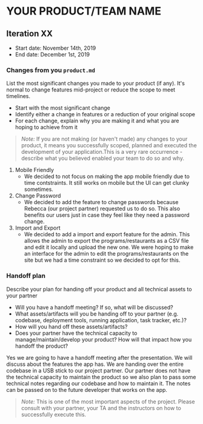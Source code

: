 # YOUR PRODUCT/TEAM NAME

## Iteration XX

 * Start date: November 14th, 2019
 * End date: December 1st, 2019

### Changes from you `product.md`

List the most significant changes you made to your product (if any). It's normal to change features mid-project or reduce the scope to meet timelines. 

 * Start with the most significant change
 * Identify either a change in features or a reduction of your original scope
 * For each change, explain why you are making it and what you are hoping to achieve from it

 > *Note:* If you are not making (or haven't made) any changes to your product, it means you successfully scoped, planned and executed the development of your application.This is a very rare occurrence - describe what you believed enabled your team to do so and why. 
1. Mobile Friendly
    * We decided to not focus on making the app mobile friendly due to time contstraints. It still works on mobile but the UI can get clunky sometimes.
2. Change Password
    * We decided to add the feature to change passwords because Rebecca (our project partner) requested us to do so. This also benefits our users just in case they feel like they need a password change.
3. Import and Export
    * We decided to add a import and export feature for the admin. This allows the admin to export the programs/restaurants as a CSV file and edit it locally and upload the new one. We were hoping to make an interface for the admin to edit the programs/restaurants on the site but we had a time constraint so we decided to opt for this.

### Handoff plan

Describe your plan for handing off your product and all technical assets to your partner

 * Will you have a handoff meeting? If so, what will be discussed?
 * What assets/artifacts will you be handing off to your partner (e.g. codebase, deployment tools, running application, task tracker, etc.)? 
 * How will you hand off these assets/artifacts?
 * Does your partner have the technical capacity to manage/maintain/develop your product? How will that impact how you handoff the product?

Yes we are going to have a handoff meeting after the presentation. We will discuss about the features the app has. We are handing over the entire codebase in a USB stick to our project partner. Our partner does not have the technical capacity to maintain the product so we also plan to pass some technical notes regarding our codebase and how to maintain it. The notes can be passed on to the future developer that works on the app. 

> *Note:* This is one of the most important aspects of the project. Please consult with your partner, your TA and the instructors on how to successfully execute this. 
